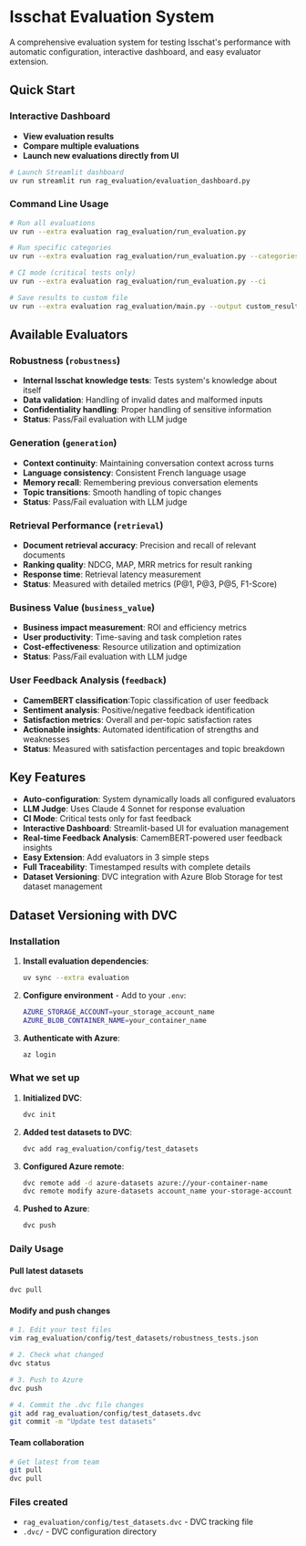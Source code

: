 # Isschat Evaluation System

A comprehensive evaluation system for testing Isschat's performance with automatic configuration, interactive dashboard, and easy evaluator extension.

## Quick Start

### Interactive Dashboard
 - **View evaluation results**
 - **Compare multiple evaluations**
 - **Launch new evaluations directly from UI**

```bash
# Launch Streamlit dashboard
uv run streamlit run rag_evaluation/evaluation_dashboard.py
```
 
### Command Line Usage
```bash
# Run all evaluations
uv run --extra evaluation rag_evaluation/run_evaluation.py

# Run specific categories
uv run --extra evaluation rag_evaluation/run_evaluation.py --categories robustness generation

# CI mode (critical tests only)
uv run --extra evaluation rag_evaluation/run_evaluation.py --ci

# Save results to custom file
uv run --extra evaluation rag_evaluation/main.py --output custom_results.json
```

## Available Evaluators

### Robustness (`robustness`)
- **Internal Isschat knowledge tests**: Tests system's knowledge about itself
- **Data validation**: Handling of invalid dates and malformed inputs
- **Confidentiality handling**: Proper handling of sensitive information
- **Status**: Pass/Fail evaluation with LLM judge

### Generation (`generation`)
- **Context continuity**: Maintaining conversation context across turns
- **Language consistency**: Consistent French language usage
- **Memory recall**: Remembering previous conversation elements
- **Topic transitions**: Smooth handling of topic changes
- **Status**: Pass/Fail evaluation with LLM judge

### Retrieval Performance (`retrieval`)
- **Document retrieval accuracy**: Precision and recall of relevant documents
- **Ranking quality**: NDCG, MAP, MRR metrics for result ranking
- **Response time**: Retrieval latency measurement
- **Status**: Measured with detailed metrics (P@1, P@3, P@5, F1-Score)

### Business Value (`business_value`)
- **Business impact measurement**: ROI and efficiency metrics
- **User productivity**: Time-saving and task completion rates
- **Cost-effectiveness**: Resource utilization and optimization
- **Status**: Pass/Fail evaluation with LLM judge

### User Feedback Analysis (`feedback`)
- **CamemBERT classification**:Topic classification of user feedback
- **Sentiment analysis**: Positive/negative feedback identification
- **Satisfaction metrics**: Overall and per-topic satisfaction rates
- **Actionable insights**: Automated identification of strengths and weaknesses
- **Status**: Measured with satisfaction percentages and topic breakdown

## Key Features

- **Auto-configuration**: System dynamically loads all configured evaluators
- **LLM Judge**: Uses Claude 4 Sonnet for response evaluation
- **CI Mode**: Critical tests only for fast feedback
- **Interactive Dashboard**: Streamlit-based UI for evaluation management
- **Real-time Feedback Analysis**: CamemBERT-powered user feedback insights
- **Easy Extension**: Add evaluators in 3 simple steps
- **Full Traceability**: Timestamped results with complete details
- **Dataset Versioning**: DVC integration with Azure Blob Storage for test dataset management

## Dataset Versioning with DVC

### Installation

1. **Install evaluation dependencies**:
   ```bash
   uv sync --extra evaluation
   ```

2. **Configure environment** - Add to your `.env`:
   ```bash
   AZURE_STORAGE_ACCOUNT=your_storage_account_name
   AZURE_BLOB_CONTAINER_NAME=your_container_name
   ```

3. **Authenticate with Azure**:
   ```bash
   az login
   ```

### What we set up

1. **Initialized DVC**:
   ```bash
   dvc init
   ```

2. **Added test datasets to DVC**:
   ```bash
   dvc add rag_evaluation/config/test_datasets
   ```

3. **Configured Azure remote**:
   ```bash
   dvc remote add -d azure-datasets azure://your-container-name
   dvc remote modify azure-datasets account_name your-storage-account
   ```

4. **Pushed to Azure**:
   ```bash
   dvc push
   ```

### Daily Usage

#### Pull latest datasets
```bash
dvc pull
```

#### Modify and push changes
```bash
# 1. Edit your test files
vim rag_evaluation/config/test_datasets/robustness_tests.json

# 2. Check what changed
dvc status

# 3. Push to Azure
dvc push

# 4. Commit the .dvc file changes
git add rag_evaluation/config/test_datasets.dvc
git commit -m "Update test datasets"
```

#### Team collaboration
```bash
# Get latest from team
git pull
dvc pull
```

### Files created
- `rag_evaluation/config/test_datasets.dvc` - DVC tracking file
- `.dvc/` - DVC configuration directory